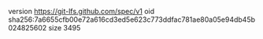 version https://git-lfs.github.com/spec/v1
oid sha256:7a6655cfb00e72a616cd3ed5e623c773ddfac781ae80a05e94db45b024825602
size 3495
